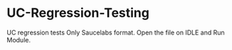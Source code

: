UC-Regression-Testing
=====================

UC regression tests
 Only Saucelabs format.
 Open the file on IDLE and Run Module.
